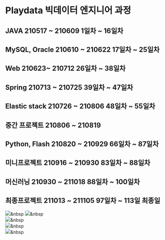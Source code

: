 # Playdata 빅데이터 엔지니어 과정

## JAVA 210517 ~ 210609 1일차 ~ 16일차 
## MySQL, Oracle 210610 ~ 210622 17일차 ~ 25일차
## Web 210623~ 210712 26일차 ~ 38일차  
## Spring 210713 ~ 210725 39일차 ~ 47일차
## Elastic stack 210726 ~ 210806 48일차 ~ 55일차 
## 중간 프로젝트 210806 ~ 210819 
## Python, Flash 210820 ~ 210929 66일차 ~ 87일차 
## 미니프로젝트 210916 ~ 210930 83일차 ~ 88일차 
## 머신러닝 210930 ~ 211018 88일차 ~ 100일차
## 최종프로젝트 211013 ~ 211105 97일차 ~ 113일 최종일 

<img src="https://img.shields.io/badge/Python-3766AB?style=flat-square&logo=Python&logoColor=white"/></a>&nbsp
<img src="https://img.shields.io/badge/Python-3766AB?style=flat-square&logo=Java&logoColor=white"/></a>&nbsp  
<img src="https://img.shields.io/badge/Python-3766AB?style=flat-square&logo=Javascript&logoColor=white"/></a>&nbsp  
<img src="https://img.shields.io/badge/Python-3766AB?style=flat-square&logo=SpringBoot&logoColor=white"/></a>&nbsp  
<img src="https://img.shields.io/badge/Python-3766AB?style=flat-square&logo=Flask&logoColor=white"/></a>&nbsp  


